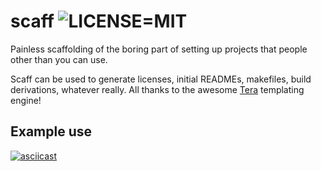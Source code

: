 # scaff ![LICENSE=MIT](https://img.shields.io/crates/l/scaff?style=flat-square)

Painless scaffolding of the boring part of setting up projects that
people other than you can use.

Scaff can be used to generate licenses, initial READMEs, makefiles,
build derivations, whatever really. All thanks to the awesome
[Tera](https://tera.netlify.com/) templating engine!

## Example use

[![asciicast](https://asciinema.org/a/PtKWiSQynFvVoGs1ozdoiJX99.svg)](https://asciinema.org/a/PtKWiSQynFvVoGs1ozdoiJX99)
